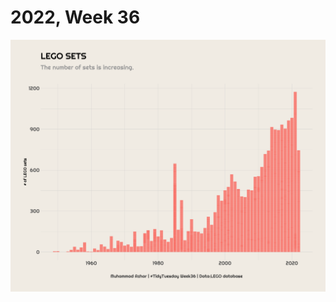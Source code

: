 # 2022, Week 36

![🧱 LEGOs](https://github.com/imagineazhar/TidyTuesday/blob/main/2022/Week_36/week_36.png)
